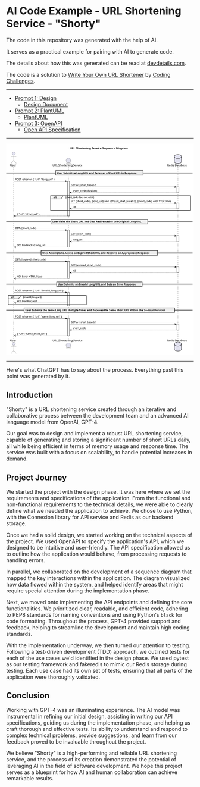 # AI Code Example - URL Shortening Service - "Shorty"

The code in this repository was generated with the help of AI.

It serves as a practical example for pairing with AI to generate code.

The details about how this was generated can be read at
[devdetails.com](https://blog.devdetails.com/publish/post/127680806).

The code is a solution to
[Write Your Own URL Shortener](https://codingchallenges.fyi/challenges/challenge-url-shortener/)
by [Coding Challenges](https://codingchallenges.fyi).

---

- [Prompt 1: Design](prompt1_design.md)
    - [Design Document](design.md)
- [Prompt 2: PlantUML](prompt2_plantuml.md)
    - [PlantUML](design.puml)
- [Prompt 3: OpenAPI](prompt3_openapi.md)
    - [Open API Specification](openapi.yaml)

---

![design.svg](design.svg)

---

Here's what ChatGPT has to say about the process. Everything past this point
was generated by it.

## Introduction

"Shorty" is a URL shortening service created through an iterative and
collaborative process between the development team and an advanced AI language
model from OpenAI, GPT-4.

Our goal was to design and implement a robust URL shortening service, capable of
generating and storing a significant number of short URLs daily, all while being
efficient in terms of memory usage and response time. The service was built with
a focus on scalability, to handle potential increases in demand.

## Project Journey

We started the project with the design phase. It was here where we set the
requirements and specifications of the application. From the functional and
non-functional requirements to the technical details, we were able to clearly
define what we needed the application to achieve. We chose to use Python, with
the Connexion library for API service and Redis as our backend storage.

Once we had a solid design, we started working on the technical aspects of the
project. We used OpenAPI to specify the application's API, which we designed to
be intuitive and user-friendly. The API specification allowed us to outline how
the application would behave, from processing requests to handling errors.

In parallel, we collaborated on the development of a sequence diagram that
mapped the key interactions within the application. The diagram visualized how
data flowed within the system, and helped identify areas that might require
special attention during the implementation phase.

Next, we moved onto implementing the API endpoints and defining the core
functionalities. We prioritized clear, readable, and efficient code, adhering to
PEP8 standards for naming conventions and using Python's `black` for code
formatting. Throughout the process, GPT-4 provided support and feedback, helping
to streamline the development and maintain high coding standards.

With the implementation underway, we then turned our attention to testing.
Following a test-driven development (TDD) approach, we outlined tests for each
of the use cases we'd identified in the design phase. We used pytest as our
testing framework and fakeredis to mimic our Redis storage during testing. Each
use case had its own set of tests, ensuring that all parts of the application
were thoroughly validated.

## Conclusion

Working with GPT-4 was an illuminating experience. The AI model was instrumental
in refining our initial design, assisting in writing our API specifications,
guiding us during the implementation phase, and helping us craft thorough and
effective tests. Its ability to understand and respond to complex technical
problems, provide suggestions, and learn from our feedback proved to be
invaluable throughout the project.

We believe "Shorty" is a high-performing and reliable URL shortening service,
and the process of its creation demonstrated the potential of leveraging AI in
the field of software development. We hope this project serves as a blueprint
for how AI and human collaboration can achieve remarkable results.